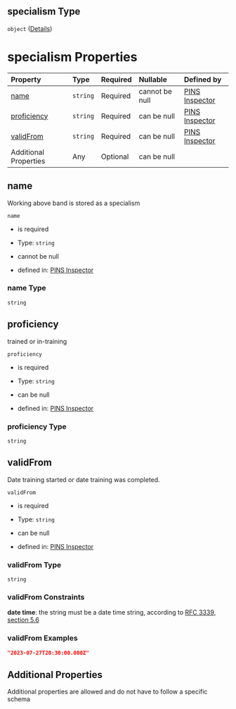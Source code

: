 ## specialism Type

`object` ([Details](pins-inspector-defs-specialism.md))

# specialism Properties

| Property                    | Type     | Required | Nullable       | Defined by                                                                                                                                       |
| :-------------------------- | :------- | :------- | :------------- | :----------------------------------------------------------------------------------------------------------------------------------------------- |
| [name](#name)               | `string` | Required | cannot be null | [PINS Inspector](pins-inspector-defs-specialism-properties-name.md "pins-inspector.schema.json#/$defs/specialism/properties/name")               |
| [proficiency](#proficiency) | `string` | Required | can be null    | [PINS Inspector](pins-inspector-defs-specialism-properties-proficiency.md "pins-inspector.schema.json#/$defs/specialism/properties/proficiency") |
| [validFrom](#validfrom)     | `string` | Required | can be null    | [PINS Inspector](pins-inspector-defs-specialism-properties-validfrom.md "pins-inspector.schema.json#/$defs/specialism/properties/validFrom")     |
| Additional Properties       | Any      | Optional | can be null    |                                                                                                                                                  |

## name

Working above band is stored as a specialism

`name`

* is required

* Type: `string`

* cannot be null

* defined in: [PINS Inspector](pins-inspector-defs-specialism-properties-name.md "pins-inspector.schema.json#/$defs/specialism/properties/name")

### name Type

`string`

## proficiency

trained or in-training

`proficiency`

* is required

* Type: `string`

* can be null

* defined in: [PINS Inspector](pins-inspector-defs-specialism-properties-proficiency.md "pins-inspector.schema.json#/$defs/specialism/properties/proficiency")

### proficiency Type

`string`

## validFrom

Date training started or date training was completed.

`validFrom`

* is required

* Type: `string`

* can be null

* defined in: [PINS Inspector](pins-inspector-defs-specialism-properties-validfrom.md "pins-inspector.schema.json#/$defs/specialism/properties/validFrom")

### validFrom Type

`string`

### validFrom Constraints

**date time**: the string must be a date time string, according to [RFC 3339, section 5.6](https://tools.ietf.org/html/rfc3339 "check the specification")

### validFrom Examples

```json
"2023-07-27T20:30:00.000Z"
```

## Additional Properties

Additional properties are allowed and do not have to follow a specific schema
